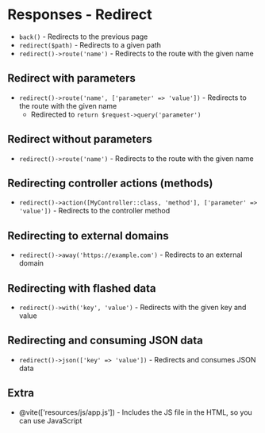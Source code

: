 # Responses - Redirect
- `back()` - Redirects to the previous page
- `redirect($path)` - Redirects to a given path
- `redirect()->route('name')` - Redirects to the route with the given name

## Redirect with parameters
- `redirect()->route('name', ['parameter' => 'value'])` - Redirects to the route with the given name
  - Redirected to `return $request->query('parameter')` 

## Redirect without parameters
- `redirect()->route('name')` - Redirects to the route with the given name

## Redirecting controller actions (methods)
- `redirect()->action([MyController::class, 'method'], ['parameter' => 'value'])` - Redirects to the controller method

## Redirecting to external domains
- `redirect()->away('https://example.com')` - Redirects to an external domain

## Redirecting with flashed data
- `redirect()->with('key', 'value')` - Redirects with the given key and value

## Redirecting and consuming JSON data
- `redirect()->json(['key' => 'value'])` - Redirects and consumes JSON data

## Extra
- @vite(['resources/js/app.js']) - Includes the JS file  in the HTML, so you can use JavaScript